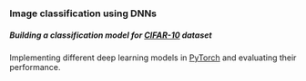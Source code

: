 ### Image classification using DNNs
##### Building a classification model for [CIFAR-10](https://www.cs.toronto.edu/~kriz/cifar.html) dataset

Implementing different deep learning models in [PyTorch](https://pytorch.org/) and evaluating their performance.
